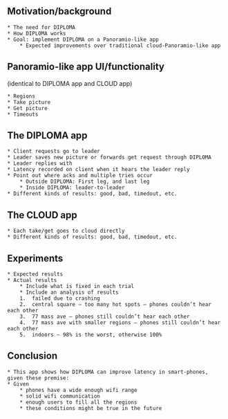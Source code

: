 Motivation/background
--------------------

    * The need for DIPLOMA
    * How DIPLOMA works
    * Goal: implement DIPLOMA on a Panoramio-like app
        * Expected improvements over traditional cloud-Panoramio-like app

Panoramio-like app UI/functionality 
--------------------
(identical to DIPLOMA app and CLOUD app)

    * Regions
    * Take picture
    * Get picture
    * Timeouts

The DIPLOMA app
---------------

    * Client requests go to leader
    * Leader saves new picture or forwards get request through DIPLOMA
    * Leader replies with
    * Latency recorded on client when it hears the leader reply
    * Point out where acks and multiple tries occur
        * Outside DIPLOMA: First leg, and last leg
        * Inside DIPLOMA: leader-to-leader
    * Different kinds of results: good, bad, timedout, etc.

The CLOUD app
------------

    * Each take/get goes to cloud directly
    * Different kinds of results: good, bad, timedout, etc.

Experiments
-------

    * Expected results
    * Actual results
        * Include what is fixed in each trial
        * Include an analysis of results
        1.  failed due to crashing
        2.  central square – too many hot spots – phones couldn’t hear each other
        3.  77 mass ave – phones still couldn’t hear each other
        4.  77 mass ave with smaller regions – phones still couldn’t hear each other
        5.  indoors – 98% is the worst, otherwise 100%

Conclusion
-----------

    * This app shows how DIPLOMA can improve latency in smart-phones, given these premise:
    * Given 
        * phones have a wide enough wifi range 
        * solid wifi communication
        * enough users to fill all the regions
        * these conditions might be true in the future
